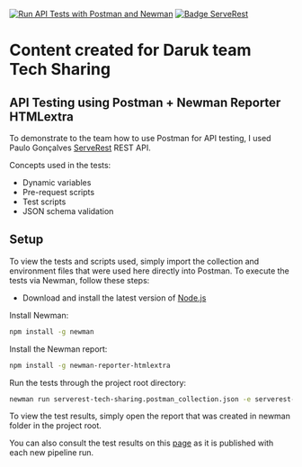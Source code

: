 [![Run API Tests with Postman and Newman](https://github.com/Samska/serverest-tech-sharing/actions/workflows/postman.yml/badge.svg)](https://github.com/Samska/serverest-tech-sharing/actions/workflows/postman.yml)
[![Badge ServeRest](https://img.shields.io/badge/API-ServeRest-green)](https://github.com/ServeRest/ServeRest/)

# Content created for Daruk team Tech Sharing

## API Testing using Postman + Newman Reporter HTMLextra

To demonstrate to the team how to use Postman for API testing, I used Paulo Gonçalves [ServeRest](https://serverest.dev/) REST API.

Concepts used in the tests:

- Dynamic variables
- Pre-request scripts
- Test scripts
- JSON schema validation

## Setup

To view the tests and scripts used, simply import the collection and environment files that were used here directly into Postman. To execute the tests via Newman, follow these steps:

- Download and install the latest version of [Node.js](https://nodejs.org/en/)

Install Newman:
```sh
npm install -g newman
```

Install the Newman report:
```sh
npm install -g newman-reporter-htmlextra
```

Run the tests through the project root directory:
```sh
newman run serverest-tech-sharing.postman_collection.json -e serverest-tech-sharing.postman_environment.json -r htmlextra
```

To view the test results, simply open the report that was created in newman folder in the project root.

You can also consult the test results on this [page](https://samska.github.io/newman-serverest-demo/report.html) as it is published with each new pipeline run.